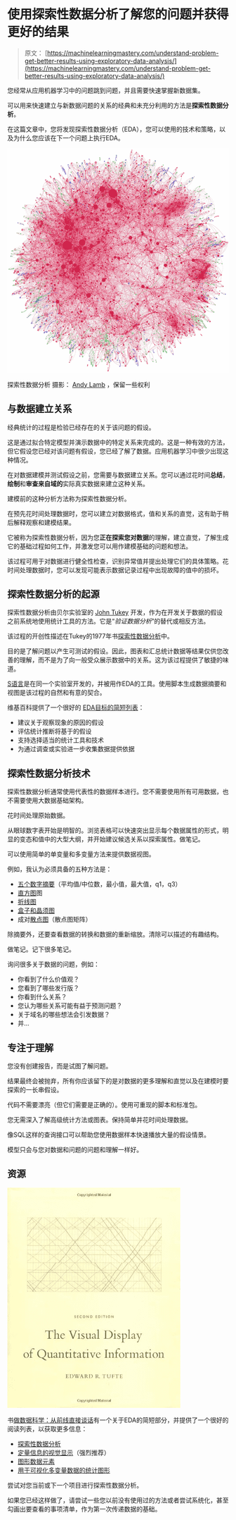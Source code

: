 # 使用探索性数据分析了解您的问题并获得更好的结果

> 原文： [https://machinelearningmastery.com/understand-problem-get-better-results-using-exploratory-data-analysis/](https://machinelearningmastery.com/understand-problem-get-better-results-using-exploratory-data-analysis/)

您经常从应用机器学习中的问题跳到问题，并且需要快速掌握新数据集。

可以用来快速建立与新数据问题的关系的经典和未充分利用的方法是**探索性数据分析**。

在这篇文章中，您将发现探索性数据分析（EDA），您可以使用的技术和策略，以及为什么您应该在下一个问题上执行EDA。

[![Exploratory Data Analysis](img/e1109dd520c06c6257c547b8dc4c4f10.jpg)](https://3qeqpr26caki16dnhd19sv6by6v-wpengine.netdna-ssl.com/wp-content/uploads/2014/11/Exploratory-Data-Analysis.jpg)

探索性数据分析
摄影： [Andy Lamb](https://www.flickr.com/photos/speedoflife/8273922515/) ，保留一些权利

## 与数据建立关系

经典统计的过程是检验已经存在的关于该问题的假设。

这是通过拟合特定模型并演示数据中的特定关系来完成的。这是一种有效的方法，但它假设您已经对该问题有假设，您已经了解了数据。应用机器学习中很少出现这种情况。

在对数据建模并测试假设之前，您需要与数据建立关系。您可以通过花时间**总结**，**绘制**和**审查来自域的**实际真实数据来建立这种关系。

建模前的这种分析方法称为探索性数据分析。

在预先花时间处理数据时，您可以建立对数据格式，值和关系的直觉，这有助于稍后解释观察和建模结果。

它被称为探索性数据分析，因为您**正在探索您对数据**的理解，建立直觉，了解生成它的基础过程如何工作，并激发您可以用作建模基础的问题和想法。

该过程可用于对数据进行健全性检查，识别异常值并提出处理它们的具体策略。花时间处理数据时，您可以发现可能表示数据记录过程中出现故障的值中的损坏。

## 探索性数据分析的起源

探索性数据分析由贝尔实验室的 [John Tukey](http://en.wikipedia.org/wiki/John_Tukey) 开发，作为在开发关于数据的假设之前系统地使用统计工具的方法。它是“_验证数据分析_”的替代或相反方法。

该过程的开创性描述在Tukey的1977年书[探索性数据分析](http://www.amazon.com/dp/0201076160?tag=inspiredalgor-20)中。

目的是了解问题以产生可测试的假设。因此，图表和汇总统计数据等结果仅供您改善的理解，而不是为了向一般受众展示数据中的关系。这为该过程提供了敏捷的味道。

[S语言](http://en.wikipedia.org/wiki/S_(programming_language))是在同一个实验室开发的，并被用作EDA的工具。使用脚本生成数据摘要和视图是该过程的自然和有意的契合。

维基百科提供了一个很好的 [EDA目标的简短列表](http://en.wikipedia.org/wiki/Exploratory_data_analysis)：

*   建议关于观察现象的原因的假设
*   评估统计推断将基于的假设
*   支持选择适当的统计工具和技术
*   为通过调查或实验进一步收集数据提供依据

## 探索性数据分析技术

探索性数据分析通常使用代表性的数据样本进行。您不需要使用所有可用数据，也不需要使用大数据基础架构。

花时间处理原始数据。

从眼球数字表开始是明智的。浏览表格可以快速突出显示每个数据属性的形式，明显的变态和值中的大型大纲，并开始建议候选关系以探索属性。做笔记。

可以使用简单的单变量和多变量方法来提供数据视图。

例如，我认为必须具备的五种方法是：

*   [五个数字摘要](http://en.wikipedia.org/wiki/Five-number_summary)（平均值/中位数，最小值，最大值，q1，q3）
*   [直方图](http://en.wikipedia.org/wiki/Histogram)图
*   [折线图](http://en.wikipedia.org/wiki/Line_chart)
*   [盒子和晶须图](http://en.wikipedia.org/wiki/Box_plot)
*   成对[散点图](http://en.wikipedia.org/wiki/Scatter_plot)（散点图矩阵）

除摘要外，还要查看数据的转换和数据的重新缩放。清除可以描述的有趣结构。

做笔记。记下很多笔记。

询问很多关于数据的问题，例如：

*   你看到了什么价值观？
*   您看到了哪些发行版？
*   你看到什么关系？
*   您认为哪些关系可能有益于预测问题？
*   关于域名的哪些想法会引发数据？
*   并...

## 专注于理解

您没有创建报告，而是试图了解问题。

结果最终会被抛弃，所有你应该留下的是对数据的更多理解和直觉以及在建模时要探索的一长串假设。

代码不需要漂亮（但它们需要是正确的）。使用可重现的脚本和标准包。

您无需深入了解高级统计方法或图表。保持简单并花时间处理数据。

像SQL这样的查询接口可以帮助您使用数据样本快速播放大量的假设情景。

模型只会与您对数据和问题的问题和理解一样好。

## 资源

[![Amazon Image](img/b2e5de14ca298184b1c5ae6d58fb8486.jpg)](http://www.amazon.com/dp/0961392142?tag=inspiredalgor-20)

书[做数据科学：从前线直接谈话](http://www.amazon.com/dp/1449358659?tag=inspiredalgor-20)有一个关于EDA的简短部分，并提供了一个很好的阅读列表，以获取更多信息：

*   [探索性数据分析](http://www.amazon.com/dp/0201076160?tag=inspiredalgor-20)
*   [定量信息的视觉显示](http://www.amazon.com/dp/0961392142?tag=inspiredalgor-20)（强烈推荐）
*   [图形数据元素](http://www.amazon.com/dp/0963488414?tag=inspiredalgor-20)
*   [用于可视化多变量数据的统计图形](http://www.amazon.com/dp/0761908994?tag=inspiredalgor-20)

尝试对您当前或下一个项目进行探索性数据分析。

如果您已经这样做了，请尝试一些您以前没有使用过的方法或者尝试系统化，甚至勾画出要查看的事项清单，作为第一次传递数据的基础。